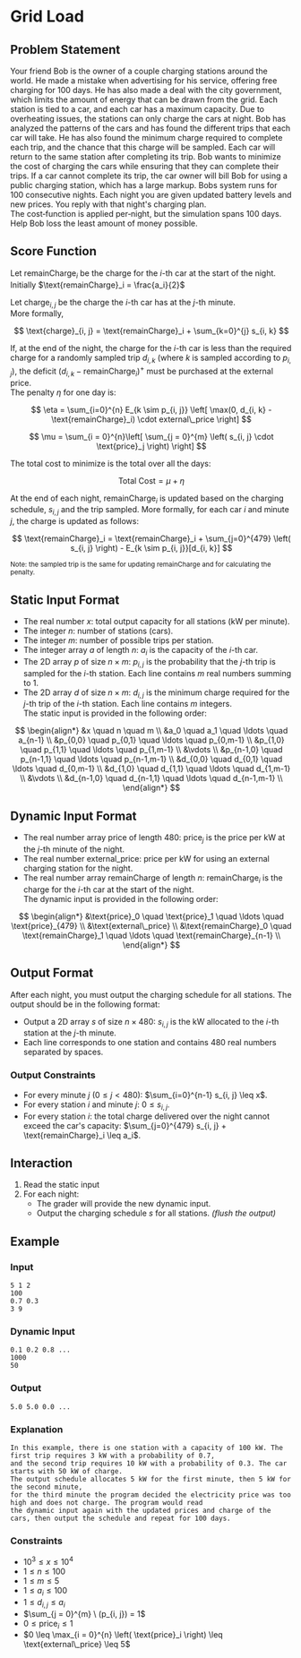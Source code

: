 # Grid Load

## Problem Statement

Your friend Bob is the owner of a couple charging stations around the world. He made a mistake when advertising for his service, offering free charging for 100 days. He has also made a deal with the city government, which limits the amount of energy that can be drawn from the grid. Each station is tied to a car, and each car has a maximum capacity. Due to overheating issues, the stations can only charge the cars at night. Bob has analyzed the patterns of the cars and has found the different trips that each car will take. He has also found the minimum charge required to complete each trip, and the chance that this charge will be sampled. Each car will return to the same station after completing its trip. Bob wants to minimize the cost of charging the cars while ensuring that they can complete their trips. If a car cannot complete its trip, the car owner will bill Bob for using a public charging station, which has a large markup. Bobs system runs for 100 consecutive nights. Each night you are given updated battery levels and new prices. You reply with that night's charging plan.  
The cost‐function is applied per‑night, but the simulation spans 100 days.  
Help Bob loss the least amount of money possible.

## Score Function

Let $\text{remainCharge}_i$ be the charge for the $i$-th car at the start of the night.
Initially $\text{remainCharge}_i = \frac{a_i}{2}$

Let $\text{charge}_{i, j}$ be the charge the $i$-th car has at the $j$-th minute.  
More formally,

$$
\text{charge}_{i, j} = \text{remainCharge}_i + \sum_{k=0}^{j} s_{i, k}
$$

If, at the end of the night, the charge for the $i$-th car is less than the required charge for a randomly sampled trip $d_{i, k}$ (where $k$ is sampled according to $p_{i, j}$), the deficit $(d_{i, k} - \text{remainCharge}_i)^+$ must be purchased at the external price.  
The penalty $\eta$ for one day is:

$$
\eta = \sum_{i=0}^{n} E_{k \sim p_{i, j}} \left[ \max(0, d_{i, k} - \text{remainCharge}_i) \cdot external\_price \right]
$$

$$
\mu = \sum_{i = 0}^{n}\left[ \sum_{j = 0}^{m} \left( s_{i, j} \cdot \text{price}_j \right) \right]
$$

The total cost to minimize is the total over all the days:

$$
\text{Total Cost} = \mu + \eta
$$

At the end of each night, $\text{remainCharge}_i$ is updated based on the charging schedule, $s_{i, j}$ and the trip sampled.
More formally, for each car $i$ and minute $j$, the charge is updated as follows:

$$
\text{remainCharge}_i = \text{remainCharge}_i + \sum_{j=0}^{479} \left( s_{i, j} \right) - E_{k \sim p_{i, j}}[d_{i, k}]
$$

<small> Note: the sampled trip is the same for updating $\text{remainCharge}$ and for calculating the penalty. </small>

## Static Input Format

- The real number $x$: total output capacity for all stations (kW per minute).
- The integer $n$: number of stations (cars).
- The integer $m$: number of possible trips per station.
- The integer array $a$ of length $n$: $a_i$ is the capacity of the $i$-th car.
- The 2D array $p$ of size $n \times m$: $p_{i, j}$ is the probability that the $j$-th trip is sampled for the $i$-th station. Each line contains $m$ real numbers summing to $1$.
- The 2D array $d$ of size $n \times m$: $d_{i, j}$ is the minimum charge required for the $j$-th trip of the $i$-th station. Each line contains $m$ integers.  
The static input is provided in the following order:

$$
\begin{align*}
&x \quad n \quad m \\
&a_0 \quad a_1 \quad \ldots \quad a_{n-1} \\
&p_{0,0} \quad p_{0,1} \quad \ldots \quad p_{0,m-1} \\
&p_{1,0} \quad p_{1,1} \quad \ldots \quad p_{1,m-1} \\
&\vdots \\
&p_{n-1,0} \quad p_{n-1,1} \quad \ldots \quad p_{n-1,m-1} \\
&d_{0,0} \quad d_{0,1} \quad \ldots \quad d_{0,m-1} \\
&d_{1,0} \quad d_{1,1} \quad \ldots \quad d_{1,m-1} \\
&\vdots \\
&d_{n-1,0} \quad d_{n-1,1} \quad \ldots \quad d_{n-1,m-1} \\
\end{align*}
$$

## Dynamic Input Format

- The real number array $\text{price}$ of length $480$: $\text{price}_j$ is the price per kW at the $j$-th minute of the night.
- The real number $\text{external\_price}$: price per kW for using an external charging station for the night.
- The real number array $\text{remainCharge}$ of length $n$: $\text{remainCharge}_i$ is the charge for the $i$-th car at the start of the night.  
The dynamic input is provided in the following order:

$$
\begin{align*}
&\text{price}_0 \quad \text{price}_1 \quad \ldots \quad \text{price}_{479} \\
&\text{external\_price} \\
&\text{remainCharge}_0 \quad \text{remainCharge}_1 \quad \ldots \quad \text{remainCharge}_{n-1} \\
\end{align*}
$$

## Output Format

After each night, you must output the charging schedule for all stations. The output should be in the following format:

- Output a 2D array $s$ of size $n \times 480$: $s_{i, j}$ is the kW allocated to the $i$-th station at the $j$-th minute.
- Each line corresponds to one station and contains $480$ real numbers separated by spaces.

### Output Constraints

- For every minute $j$ ($0 \leq j < 480$): $\sum_{i=0}^{n-1} s_{i, j} \leq x$.
- For every station $i$ and minute $j$: $0 \leq s_{i, j}$.
- For every station $i$: the total charge delivered over the night cannot exceed the car's capacity: $\sum_{j=0}^{479} s_{i, j} + \text{remainCharge}_i \leq a_i$.

## Interaction

1. Read the static input
2. For each night:
   - The grader will provide the new dynamic input.
   - Output the charging schedule $s$ for all stations. *(flush the output)*

## Example

### Input

```plaintext
5 1 2
100
0.7 0.3
3 9
```

### Dynamic Input

```plaintext
0.1 0.2 0.8 ...
1000
50
```

### Output

```plaintext
5.0 5.0 0.0 ...
```

### Explanation

```plaintext
In this example, there is one station with a capacity of 100 kW. The first trip requires 3 kW with a probability of 0.7,  
and the second trip requires 10 kW with a probability of 0.3. The car starts with 50 kW of charge.  
The output schedule allocates 5 kW for the first minute, then 5 kW for the second minute,  
for the third minute the program decided the electricity price was too high and does not charge. The program would read  
the dynamic input again with the updated prices and charge of the cars, then output the schedule and repeat for 100 days.  
```

### Constraints

- $10^3 \leq x \leq 10^4$  
- $1 \leq n \leq 100$  
- $1 \leq m \leq 5$  
- $1 \leq a_i \leq 100$  
- $1 \leq d_{i, j} \leq a_i$  
- $\sum_{j = 0}^{m} \ (p_{i, j}) = 1$  
- $0 \leq \text{price}_i \leq 1$  
- $0 \leq \max_{i = 0}^{n} \left( \text{price}_i \right) \leq \text{external\_price} \leq 5$

